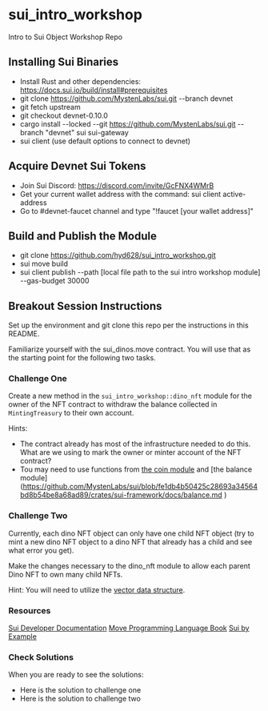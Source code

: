 # sui_intro_workshop

Intro to Sui Object Workshop Repo

## Installing Sui Binaries

- Install Rust and other dependencies: https://docs.sui.io/build/install#prerequisites
- git clone https://github.com/MystenLabs/sui.git --branch devnet
- git fetch upstream
- git checkout devnet-0.10.0
- cargo install --locked --git https://github.com/MystenLabs/sui.git --branch "devnet" sui sui-gateway
- sui client (use default options to connect to devnet)

## Acquire Devnet Sui Tokens

- Join Sui Discord: https://discord.com/invite/GcFNX4WMrB
- Get your current wallet address with the command: sui client active-address
- Go to #devnet-faucet channel and type "!faucet [your wallet address]"

## Build and Publish the Module

- git clone https://github.com/hyd628/sui_intro_workshop.git
- sui move build
- sui client publish --path [local file path to the sui intro workshop module] --gas-budget 30000

## Breakout Session Instructions

Set up the environment and git clone this repo per the instructions in this README. 

Familiarize yourself with the sui_dinos.move contract. You will use that as the starting point for the following two tasks. 

### Challenge One

Create a new method in the `sui_intro_workshop::dino_nft` module for the owner of the NFT contract to withdraw the balance collected in `MintingTreasury` to their own account.

Hints: 

- The contract already has most of the infrastructure needed to do this. What are we using to mark the owner or minter account of the NFT contract?
- Tou may need to use functions from [the coin module](https://github.com/MystenLabs/sui/blob/fe1db4b50425c28693a34564bd8b54be8a68ad89/crates/sui-framework/docs/coin.md) and [the balance module]
(https://github.com/MystenLabs/sui/blob/fe1db4b50425c28693a34564bd8b54be8a68ad89/crates/sui-framework/docs/balance.md
)

### Challenge Two

Currently, each dino NFT object can only have one child NFT object (try to mint a new dino NFT object to a dino NFT that already has a child  and see what error you get). 

Make the changes necessary to the dino_nft module to allow each parent Dino NFT to own many child NFTs. 

Hint: You will need to utilize the [vector data structure](https://move-book.com/advanced-topics/managing-collections-with-vectors.html).

### Resources

[Sui Developer Documentation](https://docs.sui.io/)
[Move Programming Language Book](https://move-book.com/index.html)
[Sui by Example](https://examples.sui.io/index.html)

### Check Solutions

When you are ready to see the solutions:

- Here is the solution to challenge one
- Here is the solution to challenge two

